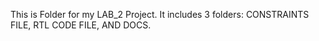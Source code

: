 This is Folder for my LAB_2 Project. It includes 3 folders: CONSTRAINTS FILE, RTL CODE FILE, AND DOCS.
